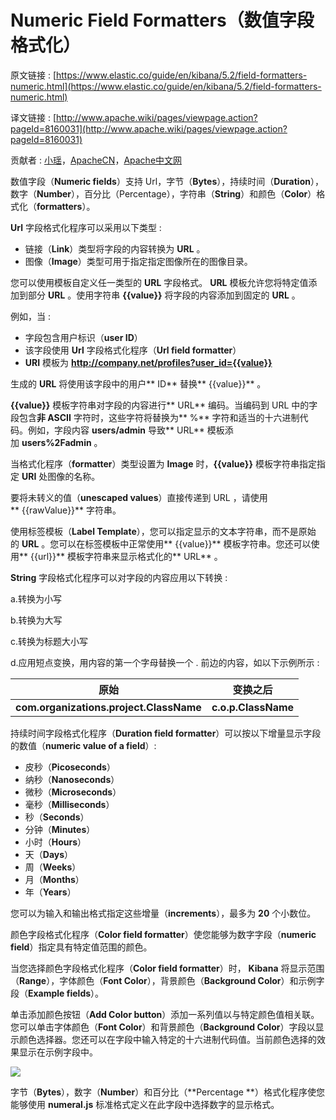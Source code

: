 # Numeric Field Formatters（数值字段格式化）

原文链接 : [https://www.elastic.co/guide/en/kibana/5.2/field-formatters-numeric.html](https://www.elastic.co/guide/en/kibana/5.2/field-formatters-numeric.html)

译文链接 : [http://www.apache.wiki/pages/viewpage.action?pageId=8160031](http://www.apache.wiki/pages/viewpage.action?pageId=8160031)

贡献者 : [小瑶](/display/~chenyao)，[ApacheCN](/display/~apachecn)，[Apache中文网](/display/~apachechina)

数值字段（**Numeric fields**）支持 Url，字节（**Bytes**），持续时间（**Duration**），数字（**Number**），百分比（Percentage），字符串（**String**）和颜色（**Color**）格式化（**formatters**）。

**Url** 字段格式化程序可以采用以下类型 : 

*   链接（**Link**）类型将字段的内容转换为 **URL** 。
*   图像（**Image**）类型可用于指定指定图像所在的图像目录。

您可以使用模板自定义任一类型的 **URL** 字段格式。 **URL** 模板允许您将特定值添加到部分 **URL** 。使用字符串 **{{value}}** 将字段的内容添加到固定的 **URL** 。

例如，当 : 

*   字段包含用户标识（**user ID**）
*   该字段使用 **Url** 字段格式化程序（**Url field formatter**）
*   **URI** 模板为 **http://company.net/profiles?user_id={­{value}­}**

生成的 **URL** 将使用该字段中的用户** ID** 替换** {{value}}** 。

**{{value}}** 模板字符串对字段的内容进行** URL** 编码。当编码到 URL 中的字段包含**非 ASCII** 字符时，这些字符将替换为** %** 字符和适当的十六进制代码。例如，字段内容 **users/admin** 导致** URL** 模板添加 **users%2Fadmin** 。

当格式化程序（**formatter**）类型设置为 **Image** 时，**{{value}}** 模板字符串指定指定 **URI** 处图像的名称。

要将未转义的值（**unescaped values**）直接传递到 URL ，请使用** {{rawValue}}** 字符串。

使用标签模板（**Label Template**），您可以指定显示的文本字符串，而不是原始的 **URL** 。您可以在标签模板中正常使用** {{value}}** 模板字符串。您还可以使用** {{url}}** 模板字符串来显示格式化的** URL** 。

**String** 字段格式化程序可以对字段的内容应用以下转换 : 

a.转换为小写

b.转换为大写

c.转换为标题大小写

d.应用短点变换，用内容的第一个字母替换一个 . 前边的内容，如以下示例所示 : 

| 原始 | 变换之后 |
| --- | --- |
| **com.organizations.project.ClassName** | **c.o.p.ClassName** |

持续时间字段格式化程序（**Duration field formatter**）可以按以下增量显示字段的数值（**numeric value of a field**）: 

*   皮秒（**Picoseconds**）
*   纳秒（**Nanoseconds**）
*   微秒（**Microseconds**）
*   毫秒（**Milliseconds**）
*   秒（**Seconds**）
*   分钟（**Minutes**）
*   小时（**Hours**）
*   天（**Days**）
*   周（**Weeks**）
*   月（**Months**）
*   年（**Years**）

您可以为输入和输出格式指定这些增量（**increments**），最多为 **20** 个小数位。

颜色字段格式化程序（**Color field formatter**）使您能够为数字字段（**numeric field**）指定具有特定值范围的颜色。

当您选择颜色字段格式化程序（**Color field formatter**）时， **Kibana** 将显示范围（**Range**），字体颜色（**Font Color**），背景颜色（**Background Color**）和示例字段（**Example fields**）。

单击添加颜色按钮（**Add Color button**）添加一系列值以与特定颜色值相关联。您可以单击字体颜色（**Font Color**）和背景颜色（**Background Color**）字段以显示颜色选择器。您还可以在字段中输入特定的十六进制代码值。当前颜色选择的效果显示在示例字段中。

![](/download/attachments/8160031/colorformatter.png?version=1&modificationDate=1489113659000&api=v2)

字节（**Bytes**），数字（**Number**）和百分比（**Percentage **）格式化程序使您能够使用 **numeral.js** 标准格式定义在此字段中选择数字的显示格式。